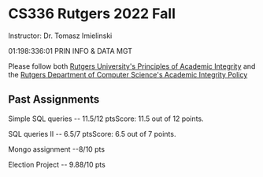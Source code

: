 # CS336 Rutgers 2022 Fall

Instructor:  Dr. Tomasz Imielinski

01:198:336:01 PRIN INFO & DATA MGT

Please follow both [Rutgers University's Principles of Academic Integrity](http://academicintegrity.rutgers.edu/) and the [Rutgers Department of Computer Science's Academic Integrity Policy](https://www.cs.rutgers.edu/academics/undergraduate/academic-integrity-policy)

## Past Assignments

Simple SQL queries -- 11.5/12 ptsScore: 11.5 out of 12 points.

SQL queries II -- 6.5/7 ptsScore: 6.5 out of 7 points.

Mongo assignment --8/10 pts

Election Project -- 9.88/10 pts
